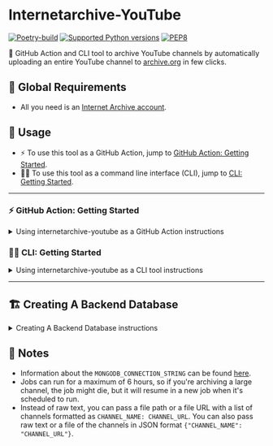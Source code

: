 # Internetarchive-YouTube

[![Poetry-build](https://github.com/Alyetama/internetarchive-youtube/actions/workflows/poetry-build.yml/badge.svg)](https://github.com/Alyetama/internetarchive-youtube/actions/workflows/poetry-build.yml) [![Supported Python versions](https://img.shields.io/badge/Python-%3E=3.7-blue.svg)](https://www.python.org/downloads/) [![PEP8](https://img.shields.io/badge/Code%20style-PEP%208-orange.svg)](https://www.python.org/dev/peps/pep-0008/) 

🚀 GitHub Action and CLI tool to archive YouTube channels by automatically uploading an entire YouTube channel to [archive.org](https://archive.org) in few clicks.

## 📌 Global Requirements

- All you need is an [Internet Archive account](https://archive.org/account/signup).

## 🔧 Usage

- ⚡️ To use this tool as a GitHub Action, jump to [GitHub Action: Getting Started](<#%EF%B8%8F-github-action-getting-started> "GitHub Action: Getting Started").
- 🧑‍💻 To use this tool as a command line interface (CLI), jump to [CLI: Getting Started](<#-cli-getting-started> "CLI: Getting Started").

---

### ⚡️ GitHub Action: Getting Started

<details>
  <summary>Using internetarchive-youtube as a GitHub Action instructions</summary>

1. **[Fork this repository](https://github.com/Alyetama/yt-archive-sync/fork).**

2. **Enable the workflows in your fork.**

<img src="https://i.imgur.com/J1udGei.jpeg"  width="720" alt=""> 
<img src="https://i.imgur.com/WhyFjWy.jpeg"  width="720" alt=""> 

3. **[Create a backend database (or JSON bin)](<#%EF%B8%8F-creating-a-backend-database> "Creating a backend database").**

4. **Add your *Archive.org* credentials to the repository's actions secrets:**
  - `ARCHIVE_USER_EMAIL`
  - `ARCHIVE_PASSWORD`

5. **Add a list of the channels you want to archive as a `CHANNELS` secret to the repository's actions secrets:**

The `CHANNELS` secret should be formatted like this example:

```YAML
CHANNEL_NAME: CHANNEL_URL
FOO: FOO_CHANNEL_URL
FOOBAR: FOOBAR_CHANNEL_URL
SOME_CHANNEL: SOME_CHANNEL_URL
```

Don't add any quotes around the name or the URL, and make sure to keep one space between the colon and the URL.

6. **Add the database secret(s) to the repository's *Actions* secrets:**

If you picked **option 1 (MongoDB)**, add this secret:
  - `MONGODB_CONNECTION_STRING`
The value of the secret is the database connection string.

If you picked **option 2 (JSON bin)**, add this additional secret:
  - `JSONBIN_KEY`  
The value of this secret is the *MASTER KEY* token you copied from JSONbin.

7. (optional) You can add command line options other than the defaults by creating a secret called `CLI_OPTIONS` and adding the options to the secret. See the [CLI: Getting Started](<#-cli-getting-started> "CLI: Getting Started") for a list of all the available options.

8. **Run the workflow under `Actions` manually, or wait for it to run automatically every 6 hours.**

That's it! 🎉

</details>


### 🧑‍💻 CLI: Getting Started

<details>
  <summary>Using internetarchive-youtube as a CLI tool instructions</summary>

#### Requirements:

- 🐍 [Python>=3.7](https://www.python.org/downloads/)

#### ⬇️ Installation:

```sh
pip install internetarchive-youtube
```

Then login to internetarchive:

```sh
ia configure
```

#### 🗃️ Backend database:

- [Create a backend database (or JSON bin)](<#%EF%B8%8F-creating-a-backend-database> "Creating a backend database") to track the download/upload overall progress.

- If you choose **MongoDB**, export the connection string as an environment variable:

```sh
export MONGODB_CONNECTION_STRING=mongodb://username:password@host:port

# or add it to your shell configuration file:
echo "MONGODB_CONNECTION_STRING=$MONGODB_CONNECTION_STRING" >> "$HOME/.$(basename $SHELL)rc"
source "$HOME/.$(basename $SHELL)rc"
```

- If you choose **JSONBin**, export the master key as an environment variable:

```sh
export JSONBIN_KEY=xxxxxxxxxxxxxxxxx

# or add it to your shell configuration file:
echo "JSONBIN_KEY=$JSONBIN_KEY" >> "$HOME/.$(basename $SHELL)rc"
source "$HOME/.$(basename $SHELL)rc"
```

#### ⌨️ Usage:

```
usage: ia-yt [-h] [-p PRIORITIZE] [-s SKIP_LIST] [-f] [-t TIMEOUT] [-n] [-a] [-c CHANNELS_FILE] [-S] [-C] [-m] [-T THREADS] [-k] [-i IGNORE_VIDEO_IDS]

options:
  -h, --help            show this help message and exit
  -p PRIORITIZE, --prioritize PRIORITIZE
                        Comma-separated list of channel names to prioritize when processing videos.
  -s SKIP_LIST, --skip-list SKIP_LIST
                        Comma-separated list of channel names to skip.
  -f, --force-refresh   Refresh the database after every video (Can slow down the workflow significantly, but is useful when running multiple concurrent
                        jobs).
  -t TIMEOUT, --timeout TIMEOUT
                        Kill the job after n hours (default: 5.5).
  -n, --no-logs         Don't print any log messages.
  -a, --add-channel     Add a channel interactively to the list of channels to archive.
  -c CHANNELS_FILE, --channels-file CHANNELS_FILE
                        Path to the channels list file to use if the environment variable `CHANNELS` is not set (default: ~/.yt_channels.txt).
  -S, --show-channels   Show the list of channels in the channels file.
  -C, --create-collection
                        Creates/appends to the backend database from the channels list.
  -m, --multithreading  Enables processing multiple videos concurrently.
  -T THREADS, --threads THREADS
                        Number of threads to use when multithreading is enabled. Defaults to the optimal maximum number of workers.
  -k, --keep-failed-uploads
                        Keep the files of failed uploads on the local disk.
  -i IGNORE_VIDEO_IDS, --ignore-video-ids IGNORE_VIDEO_IDS
                        Comma-separated list or a path to a file containing a list of video ids to ignore.
```

</details>

---

## 🏗️ Creating A Backend Database

<details>
  <summary>Creating A Backend Database instructions</summary>

  **NOTICE: The `JSONBIN` option will not work at the moment because jsonbin.io changed their API recently. Please use MongoDB for now until the next release.**

- **Option 1:**  MongoDB (recommended).
  - Self-hosted (see: [Alyetama/quick-MongoDB](https://github.com/Alyetama/quick-MongoDB) or [dockerhub image](https://hub.docker.com/_/mongo)).
  - Free cloud database on [Atlas](https://www.mongodb.com/database/free).
- **Option 2:** JSON bin (if you want a quick start).
  - Sign up to JSONBin [here](https://jsonbin.io/login).
  - Click on `VIEW MASTER KEY`, then copy the key.
  
</details>


## 📝 Notes

- Information about the `MONGODB_CONNECTION_STRING` can be found [here](https://www.mongodb.com/docs/manual/reference/connection-string/).
- Jobs can run for a maximum of 6 hours, so if you're archiving a large channel, the job might die, but it will resume in a new job when it's scheduled to run.
- Instead of raw text, you can pass a file path or a file URL with a list of channels formatted as `CHANNEL_NAME: CHANNEL_URL`. You can also pass raw text or a file of the channels in JSON format `{"CHANNEL_NAME": "CHANNEL_URL"}`.
